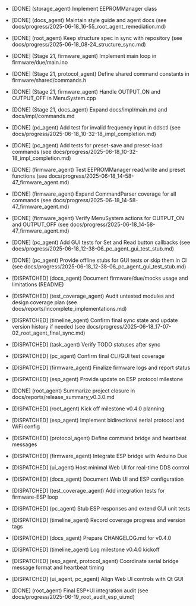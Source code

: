 - [DONE] (storage_agent) Implement EEPROMManager class
- [DONE] (docs_agent) Maintain style guide and agent docs (see docs/progress/2025-06-18_16-55_root_agent_remediation.md)
- [DONE] (root_agent) Keep structure spec in sync with repository (see docs/progress/2025-06-18_08-24_structure_sync.md)
- [DONE] (Stage 21, firmware_agent) Implement main loop in firmware/due/main.ino
- [DONE] (Stage 21, protocol_agent) Define shared command constants in firmware/shared/commands.h
- [DONE] (Stage 21, firmware_agent) Handle OUTPUT_ON and OUTPUT_OFF in MenuSystem.cpp
- [DONE] (Stage 21, docs_agent) Expand docs/impl/main.md and docs/impl/commands.md
- [DONE] (pc_agent) Add test for invalid frequency input in ddsctl (see docs/progress/2025-06-18_10-32-18_impl_completion.md)
- [DONE] (pc_agent) Add tests for preset-save and preset-load commands (see docs/progress/2025-06-18_10-32-18_impl_completion.md)
- [DONE] (firmware_agent) Test EEPROMManager read/write and preset functions (see docs/progress/2025-06-18_14-58-47_firmware_agent.md)
- [DONE] (firmware_agent) Expand CommandParser coverage for all commands (see docs/progress/2025-06-18_14-58-47_firmware_agent.md)
- [DONE] (firmware_agent) Verify MenuSystem actions for OUTPUT_ON and OUTPUT_OFF (see docs/progress/2025-06-18_14-58-47_firmware_agent.md)
- [DONE] (pc_agent) Add GUI tests for Set and Read button callbacks (see docs/progress/2025-06-18_12-38-06_pc_agent_gui_test_stub.md)
- [DONE] (pc_agent) Provide offline stubs for GUI tests or skip them in CI (see docs/progress/2025-06-18_12-38-06_pc_agent_gui_test_stub.md)
- [DISPATCHED] (docs_agent) Document firmware/due/mocks usage and limitations (README)
- [DISPATCHED] (test_coverage_agent) Audit untested modules and design coverage plan (see docs/reports/incomplete_implementations.md)
- [DISPATCHED] (timeline_agent) Confirm final sync state and update version history if needed (see docs/progress/2025-06-18_17-07-02_root_agent_final_sync.md)
- [DISPATCHED] (task_agent) Verify TODO statuses after sync
- [DISPATCHED] (pc_agent) Confirm final CLI/GUI test coverage
- [DISPATCHED] (firmware_agent) Finalize firmware logs and report status
- [DISPATCHED] (esp_agent) Provide update on ESP protocol milestone
- [DONE] (root_agent) Summarize project closure in docs/reports/release_summary_v0.3.0.md

- [DISPATCHED] (root_agent) Kick off milestone v0.4.0 planning
- [DISPATCHED] (esp_agent) Implement bidirectional serial protocol and WiFi config
- [DISPATCHED] (protocol_agent) Define command bridge and heartbeat messages
- [DISPATCHED] (firmware_agent) Integrate ESP bridge with Arduino Due
- [DISPATCHED] (ui_agent) Host minimal Web UI for real-time DDS control
- [DISPATCHED] (docs_agent) Document Web UI and ESP configuration
- [DISPATCHED] (test_coverage_agent) Add integration tests for firmware-ESP loop
- [DISPATCHED] (pc_agent) Stub ESP responses and extend GUI unit tests
- [DISPATCHED] (timeline_agent) Record coverage progress and version tags
- [DISPATCHED] (docs_agent) Prepare CHANGELOG.md for v0.4.0
- [DISPATCHED] (timeline_agent) Log milestone v0.4.0 kickoff

- [DISPATCHED] (esp_agent, protocol_agent) Coordinate serial bridge message format and heartbeat timing
- [DISPATCHED] (ui_agent, pc_agent) Align Web UI controls with Qt GUI
- [DONE] (root_agent) Final ESP+UI integration audit (see docs/progress/2025-06-19_root_audit_esp_ui.md)
